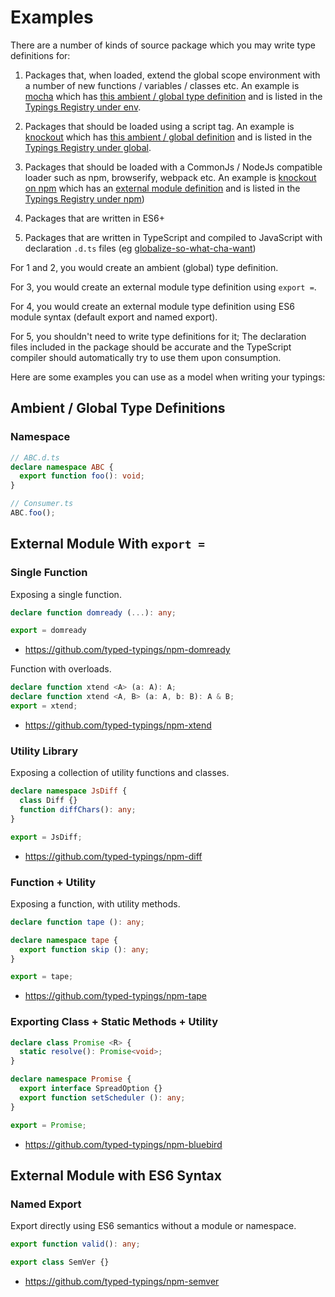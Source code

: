 # Examples

There are a number of kinds of source package which you may write type definitions for:

1. Packages that, when loaded, extend the global scope environment with a number of new functions / variables / classes etc. An example is [mocha](https://github.com/mochajs/mocha) which has [this ambient / global type definition](https://github.com/typed-typings/env-mocha) and is listed in the [Typings Registry under env](https://github.com/typings/registry/blob/master/env/mocha.json).

2. Packages that should be loaded using a script tag. An example is [knockout](https://github.com/knockout/knockout) which has [this ambient / global definition](https://github.com/typed-contrib/knockout/tree/master/global) and is listed in the [Typings Registry under global](https://github.com/typings/registry/blob/master/global/knockout.json).

3. Packages that should be loaded with a CommonJs / NodeJs compatible loader such as npm, browserify, webpack etc. An example is [knockout on npm](https://www.npmjs.com/package/knockout) which has an [external module definition](https://github.com/typed-contrib/knockout) and is listed in the [Typings Registry under npm](https://github.com/typings/registry/blob/master/npm/knockout.json))

4. Packages that are written in ES6+

5. Packages that are written in TypeScript and compiled to JavaScript with declaration `.d.ts` files (eg [globalize-so-what-cha-want](https://www.npmjs.com/package/globalize-so-what-cha-want))

For 1 and 2, you would create an ambient (global) type definition.

For 3, you would create an external module type definition using `export =`.

For 4, you would create an external module type definition using ES6 module syntax (default export and named export).

For 5, you shouldn't need to write type definitions for it; The declaration files included in the package should be accurate and the TypeScript compiler should automatically try to use them upon consumption.

Here are some examples you can use as a model when writing your typings:

## Ambient / Global Type Definitions

### Namespace

```ts
// ABC.d.ts
declare namespace ABC {
  export function foo(): void;
}

// Consumer.ts
ABC.foo();
```

## External Module With `export =`

### Single Function

Exposing a single function.

```ts
declare function domready (...): any;

export = domready
```

* https://github.com/typed-typings/npm-domready

Function with overloads.

```ts
declare function xtend <A> (a: A): A;
declare function xtend <A, B> (a: A, b: B): A & B;
export = xtend;
```

* https://github.com/typed-typings/npm-xtend

### Utility Library

Exposing a collection of utility functions and classes.

```ts
declare namespace JsDiff {
  class Diff {}
  function diffChars(): any;
}

export = JsDiff;
```

* https://github.com/typed-typings/npm-diff

### Function + Utility

Exposing a function, with utility methods.

```ts
declare function tape (): any;

declare namespace tape {
  export function skip (): any;
}

export = tape;
```

* https://github.com/typed-typings/npm-tape

### Exporting Class + Static Methods + Utility

```ts
declare class Promise <R> {
  static resolve(): Promise<void>;
}

declare namespace Promise {
  export interface SpreadOption {}
  export function setScheduler (): any;
}

export = Promise;
```

* https://github.com/typed-typings/npm-bluebird

## External Module with ES6 Syntax

### Named Export

Export directly using ES6 semantics without a module or namespace.

```ts
export function valid(): any;

export class SemVer {}
```

* https://github.com/typed-typings/npm-semver
